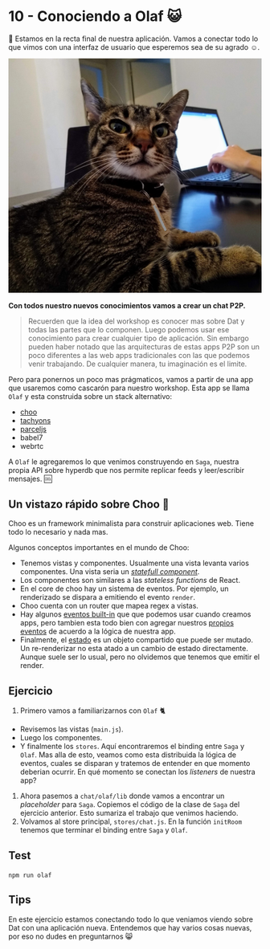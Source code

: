 # 10 - Conociendo a Olaf :smiley_cat:

:checkered_flag: Estamos en la recta final de nuestra aplicación. Vamos a conectar todo lo que vimos con una interfaz de usuario que esperemos sea de su agrado :relaxed:.

![el gato olaf](/assets/the-olaf.jpg)

**Con todos nuestro nuevos conocimientos vamos a crear un chat P2P.**

> Recuerden que la idea del workshop es conocer mas sobre Dat y todas las partes que lo componen. Luego podemos usar ese conocimiento para crear cualquier tipo de aplicación. Sin embargo pueden haber notado que las arquitecturas de estas apps P2P son un poco diferentes a las web apps tradicionales con las que podemos venir trabajando. De cualquier manera, tu imaginación es el limite.

Pero para ponernos un poco mas prágmaticos, vamos a partir de una app que usaremos como cascarón para nuestro workshop. Esta app se llama `Olaf` y esta construida sobre un stack alternativo:

- [choo](/choo)
- [tachyons](https://tachyons.io/)
- [parceljs](https://parceljs.org/)
- babel7
- webrtc

A `Olaf` le agregaremos lo que venimos construyendo en `Saga`, nuestra propia API sobre hyperdb que nos permite replicar feeds y leer/escribir mensajes. :cool:

## Un vistazo rápido sobre Choo :steam_locomotive:

Choo es un framework minimalista para construir aplicaciones web. Tiene todo lo necesario y nada mas.

Algunos conceptos importantes en el mundo de Choo:
- Tenemos vistas y componentes. Usualmente una vista levanta varios componentes. Una vista seria un [_statefull component_](/choo#components).
- Los componentes son similares a las _stateless functions_ de React.
- En el core de choo hay un sistema de eventos. Por ejemplo, un renderizado se dispara a emitiendo el evento `render`.
- Choo cuenta con un router que mapea regex a vistas.
- Hay algunos [eventos built-in](/choo#events) que que podemos usar cuando creamos apps, pero tambien esta todo bien con agregar nuestros [propios eventos](/choo#stateevents) de acuerdo a la lógica de nuestra app.
- Finalmente, el [estado](/choo#state) es un objeto compartido que puede ser mutado. Un re-renderizar no esta atado a un cambio de estado directamente. Aunque suele ser lo usual, pero no olvidemos que tenemos que emitir el render.

## Ejercicio

1. Primero vamos a familiarizarnos con `Olaf` :cat2:
  - Revisemos las vistas (`main.js`).
  - Luego los componentes.
  - Y finalmente los `stores`. Aquí encontraremos el binding entre `Saga` y `Olaf`. Mas alla de esto, veamos como esta distribuida la lógica de eventos, cuales se disparan y tratemos de entender en que momento deberian ocurrir. En qué momento se conectan los _listeners_ de nuestra app?
1. Ahora pasemos a `chat/olaf/lib` donde vamos a encontrar un _placeholder_ para `Saga`. Copiemos el código de la clase de `Saga` del ejercicio anterior. Esto sumariza el trabajo que venimos haciendo.
1. Volvamos al store principal, `stores/chat.js`. En la función `initRoom` tenemos que terminar el binding entre `Saga` y `Olaf`.

## Test

`npm run olaf`

## Tips

En este ejercicio estamos conectando todo lo que veniamos viendo sobre Dat con una aplicación nueva. Entendemos que hay varios cosas nuevas, por eso no dudes en preguntarnos :smile_cat:

